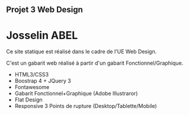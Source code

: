 ## Projet 3 Web Design
# Josselin ABEL

Ce site statique est réalisé dans le cadre de l'UE Web Design.

C'est un gabarit web réalisé à partir d'un gabarit Fonctionnel/Graphique.

- HTML3/CSS3
- Boostrap 4 + JQuery 3
- Fontawesome
- Gabarit Fonctionnel+Graphique (Adobe Illustraror)
- Flat Design
- Responsive 3 Points de rupture (Desktop/Tablette/Mobile)
